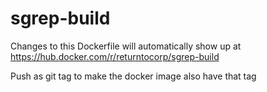 # sgrep-build

Changes to this Dockerfile will automatically show up at https://hub.docker.com/r/returntocorp/sgrep-build

Push as git tag to make the docker image also have that tag
